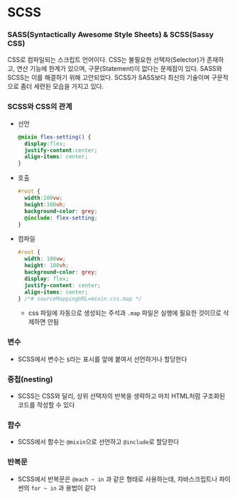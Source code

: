 # SCSS
### SASS(Syntactically Awesome Style Sheets) & SCSS(Sassy CSS)
CSS로 컴파일되는 스크립트 언어이다. CSS는 불필요한 선택자(Selector)가 존재하고, 연산 기능에 한계가 있으며, 구문(Statement)이 없다는 문제점이 있다. SASS와 SCSS는 이를 해결하기 위해 고안되었다. SCSS가 SASS보다 최신의 기술이며 구문적으로 좀더 세련된 모습을 가지고 있다.

### SCSS와 CSS의 관계
- 선언
  ```scss
  @mixin flex-setting() {
    display:flex;
    justify-content:center;
    align-items: center;
  }
  ```
- 호출
  ```scss
  #root {
    width:100vw;
    height:100vh;
    background-color: grey;
    @include: flex-setting;
  }
  ```

- 컴파일
  ```css
  #root {
    width: 100vw;
    height: 100vh;
    background-color: grey;
    display: flex;
    justify-content: center;
    align-items: center;
  } /*# sourceMappingURL=mixin.css.map */
  ```
  - css 파일에 자동으로 생성되는 주석과 `.map` 파일은 실행에 필요한 것이므로 삭제하면 안됨

### 변수
- SCSS에서 변수는 `$`라는 표시를 앞에 붙여서 선언하거나 할당한다 

### 중첩(nesting)
-  SCSS는 CSS와 달리, 상위 선택자의 반복을 생략하고 마치 HTML처럼 구조화된 코드를 작성할 수 있다

### 함수
- SCSS에서 함수는 `@mixin`으로 선언하고 `@include`로 할당한다

### 반복문 
- SCSS에서 반복문은 `@each ~ in` 과 같은 형태로 사용하는데, 자바스크립트나 파이썬의 `for ~ in` 과 용법이 같다
